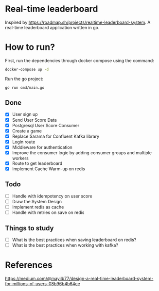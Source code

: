 # Real-time leaderboard
Inspired by https://roadmap.sh/projects/realtime-leaderboard-system.
A real-time leaderboard application written in go.

# How to run?
First, run the dependencies through docker compose using the command:
```bash
docker-compose up -d
```

Run the go project:
```bash
go run cmd/main.go
```

## Done
- [x] User sign up
- [x] Send User Score Data
- [x] Postgresql User Score Consumer
- [x] Create a game
- [x] Replace Sarama for Confluent Kafka library
- [x] Login route
- [x] Middleware for authentication
- [x] Improve the consumer logic by adding consumer groups and multiple workers
- [x] Route to get leaderboard
- [x] Implement Cache Warm-up on redis

## Todo
- [ ] Handle with idempotency on user score
- [ ] Draw the System Design
- [ ] Implement redis as cache
- [ ] Handle with retries on save on redis

## Things to study
- [ ] What is the best practices when saving leaderboard on redis?
- [ ] What is the best practices when working with kafka?

# References
https://medium.com/@mayilb77/design-a-real-time-leaderboard-system-for-millions-of-users-08b96b4b64ce
